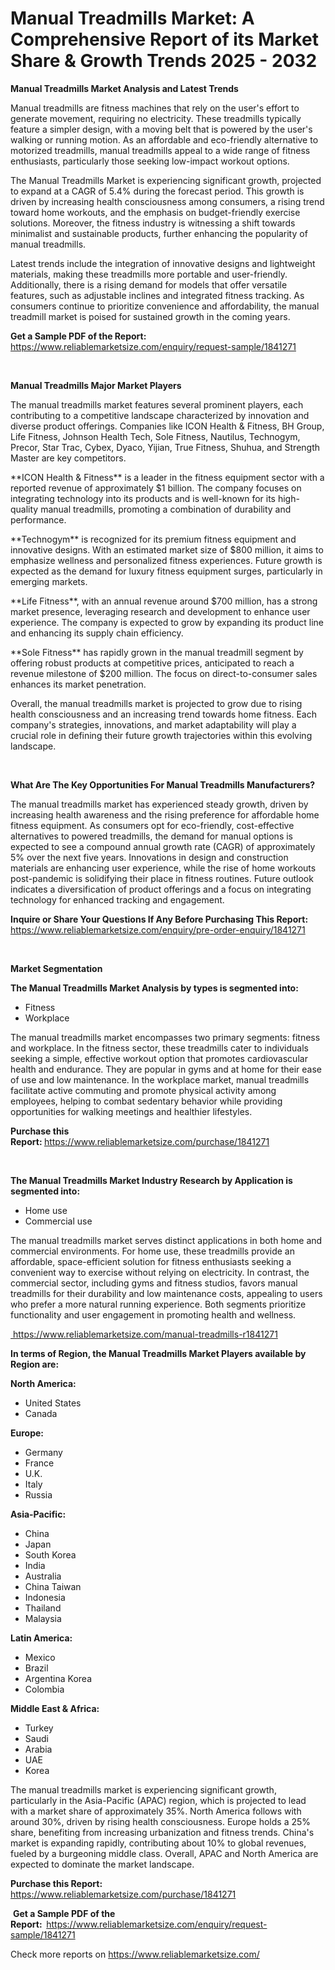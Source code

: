 <p><h1>Manual Treadmills Market: A Comprehensive Report of its Market Share & Growth Trends 2025 - 2032</h1></p><p><strong>Manual Treadmills Market Analysis and Latest Trends</strong></p>
<p><p>Manual treadmills are fitness machines that rely on the user's effort to generate movement, requiring no electricity. These treadmills typically feature a simpler design, with a moving belt that is powered by the user's walking or running motion. As an affordable and eco-friendly alternative to motorized treadmills, manual treadmills appeal to a wide range of fitness enthusiasts, particularly those seeking low-impact workout options.</p><p>The Manual Treadmills Market is experiencing significant growth, projected to expand at a CAGR of 5.4% during the forecast period. This growth is driven by increasing health consciousness among consumers, a rising trend toward home workouts, and the emphasis on budget-friendly exercise solutions. Moreover, the fitness industry is witnessing a shift towards minimalist and sustainable products, further enhancing the popularity of manual treadmills.</p><p>Latest trends include the integration of innovative designs and lightweight materials, making these treadmills more portable and user-friendly. Additionally, there is a rising demand for models that offer versatile features, such as adjustable inclines and integrated fitness tracking. As consumers continue to prioritize convenience and affordability, the manual treadmill market is poised for sustained growth in the coming years.</p></p>
<p><strong>Get a Sample PDF of the Report:&nbsp;</strong> <a href="https://www.reliablemarketsize.com/enquiry/request-sample/1841271?utm_campaign=1833&utm_medium=2&utm_source=Github&utm_content=ia&utm_term=07022025&utm_id=manual-treadmills">https://www.reliablemarketsize.com/enquiry/request-sample/1841271</a></p>
<p>&nbsp;</p>
<p><strong>Manual Treadmills Major Market Players</strong></p>
<p><p>The manual treadmills market features several prominent players, each contributing to a competitive landscape characterized by innovation and diverse product offerings. Companies like ICON Health & Fitness, BH Group, Life Fitness, Johnson Health Tech, Sole Fitness, Nautilus, Technogym, Precor, Star Trac, Cybex, Dyaco, Yijian, True Fitness, Shuhua, and Strength Master are key competitors.</p><p>**ICON Health & Fitness** is a leader in the fitness equipment sector with a reported revenue of approximately $1 billion. The company focuses on integrating technology into its products and is well-known for its high-quality manual treadmills, promoting a combination of durability and performance.</p><p>**Technogym** is recognized for its premium fitness equipment and innovative designs. With an estimated market size of $800 million, it aims to emphasize wellness and personalized fitness experiences. Future growth is expected as the demand for luxury fitness equipment surges, particularly in emerging markets.</p><p>**Life Fitness**, with an annual revenue around $700 million, has a strong market presence, leveraging research and development to enhance user experience. The company is expected to grow by expanding its product line and enhancing its supply chain efficiency.</p><p>**Sole Fitness** has rapidly grown in the manual treadmill segment by offering robust products at competitive prices, anticipated to reach a revenue milestone of $200 million. The focus on direct-to-consumer sales enhances its market penetration.</p><p>Overall, the manual treadmills market is projected to grow due to rising health consciousness and an increasing trend towards home fitness. Each company's strategies, innovations, and market adaptability will play a crucial role in defining their future growth trajectories within this evolving landscape.</p></p>
<p>&nbsp;</p>
<p><strong>What Are The Key Opportunities For Manual Treadmills Manufacturers?</strong></p>
<p><p>The manual treadmills market has experienced steady growth, driven by increasing health awareness and the rising preference for affordable home fitness equipment. As consumers opt for eco-friendly, cost-effective alternatives to powered treadmills, the demand for manual options is expected to see a compound annual growth rate (CAGR) of approximately 5% over the next five years. Innovations in design and construction materials are enhancing user experience, while the rise of home workouts post-pandemic is solidifying their place in fitness routines. Future outlook indicates a diversification of product offerings and a focus on integrating technology for enhanced tracking and engagement.</p></p>
<p><strong>Inquire or Share Your Questions If Any Before Purchasing This Report:</strong> <a href="https://www.reliablemarketsize.com/enquiry/pre-order-enquiry/1841271?utm_campaign=1833&utm_medium=2&utm_source=Github&utm_content=ia&utm_term=07022025&utm_id=manual-treadmills">https://www.reliablemarketsize.com/enquiry/pre-order-enquiry/1841271</a></p>
<p>&nbsp;</p>
<p><strong>Market Segmentation</strong></p>
<p><strong>The Manual Treadmills Market Analysis by types is segmented into:</strong></p>
<p><ul><li>Fitness</li><li>Workplace</li></ul></p>
<p><p>The manual treadmills market encompasses two primary segments: fitness and workplace. In the fitness sector, these treadmills cater to individuals seeking a simple, effective workout option that promotes cardiovascular health and endurance. They are popular in gyms and at home for their ease of use and low maintenance. In the workplace market, manual treadmills facilitate active commuting and promote physical activity among employees, helping to combat sedentary behavior while providing opportunities for walking meetings and healthier lifestyles.</p></p>
<p><strong>Purchase this Report:&nbsp;</strong><a href="https://www.reliablemarketsize.com/purchase/1841271?utm_campaign=1833&utm_medium=2&utm_source=Github&utm_content=ia&utm_term=07022025&utm_id=manual-treadmills">https://www.reliablemarketsize.com/purchase/1841271</a></p>
<p>&nbsp;</p>
<p><strong>The Manual Treadmills Market Industry Research by Application is segmented into:</strong></p>
<p><ul><li>Home use</li><li>Commercial use</li></ul></p>
<p><p>The manual treadmills market serves distinct applications in both home and commercial environments. For home use, these treadmills provide an affordable, space-efficient solution for fitness enthusiasts seeking a convenient way to exercise without relying on electricity. In contrast, the commercial sector, including gyms and fitness studios, favors manual treadmills for their durability and low maintenance costs, appealing to users who prefer a more natural running experience. Both segments prioritize functionality and user engagement in promoting health and wellness.</p></p>
<p><a href="https://www.reliablemarketsize.com/manual-treadmills-r1841271?utm_campaign=1833&utm_medium=2&utm_source=Github&utm_content=ia&utm_term=07022025&utm_id=manual-treadmills">&nbsp;https://www.reliablemarketsize.com/manual-treadmills-r1841271</a></p>
<p><strong>In terms of Region, the Manual Treadmills Market Players available by Region are:</strong></p>
<p>
    <p> <strong> North America: </strong>
        <ul>
            <li>United States</li>
            <li>Canada</li>
        </ul>
        </p> 
    <p> <strong> Europe: </strong>
        <ul>
            <li>Germany</li>
            <li>France</li>
            <li>U.K.</li>
            <li>Italy</li>
            <li>Russia</li>
        </ul>
        </p> 
    <p> <strong> Asia-Pacific: </strong>
        <ul>
            <li>China</li>
            <li>Japan</li>
            <li>South Korea</li>
            <li>India</li>
            <li>Australia</li>
            <li>China Taiwan</li>
            <li>Indonesia</li>
            <li>Thailand</li>
            <li>Malaysia</li>
        </ul>
        </p> 
    <p> <strong> Latin America: </strong>
        <ul>
            <li>Mexico</li>
            <li>Brazil</li>
            <li>Argentina Korea</li>
            <li>Colombia</li>
        </ul>
        </p> 
    <p> <strong> Middle East & Africa: </strong>
        <ul>
            <li>Turkey</li>
            <li>Saudi</li>
            <li>Arabia</li>
            <li>UAE</li>
            <li>Korea</li>
        </ul>
    </p>
    </p>
<p><p>The manual treadmills market is experiencing significant growth, particularly in the Asia-Pacific (APAC) region, which is projected to lead with a market share of approximately 35%. North America follows with around 30%, driven by rising health consciousness. Europe holds a 25% share, benefiting from increasing urbanization and fitness trends. China's market is expanding rapidly, contributing about 10% to global revenues, fueled by a burgeoning middle class. Overall, APAC and North America are expected to dominate the market landscape.</p></p>
<p><strong>Purchase this Report: </strong><a href="https://www.reliablemarketsize.com/purchase/1841271?utm_campaign=1833&utm_medium=2&utm_source=Github&utm_content=ia&utm_term=07022025&utm_id=manual-treadmills">https://www.reliablemarketsize.com/purchase/1841271</a></p>
<p>&nbsp;<strong>Get a Sample PDF of the Report:&nbsp;&nbsp;</strong><a href="https://www.reliablemarketsize.com/enquiry/request-sample/1841271?utm_campaign=1833&utm_medium=2&utm_source=Github&utm_content=ia&utm_term=07022025&utm_id=manual-treadmills">https://www.reliablemarketsize.com/enquiry/request-sample/1841271</a></p>
<p><strong></strong></p>
<p>Check more reports on <a href="https://www.reliablemarketsize.com/?utm_campaign=1833&utm_medium=2&utm_source=Github&utm_content=ia&utm_term=07022025&utm_id=manual-treadmills">https://www.reliablemarketsize.com/</a></p>
